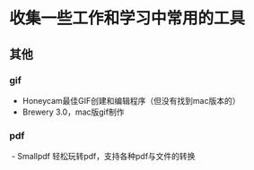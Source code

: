 # 收集一些工作和学习中常用的工具

## 其他
### gif
- Honeycam最佳GIF创建和编辑程序（但没有找到mac版本的）
- Brewery 3.0，mac版gif制作
### pdf
  - Smallpdf 轻松玩转pdf，支持各种pdf与文件的转换
